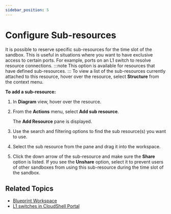 ```yaml
---
sidebar_position: 5
---
```


# Configure Sub-resources

It is possible to reserve specific sub-resources for the time slot of the sandbox. This is useful in situations where you want to have exclusive access to certain ports. For example, ports on an L1 switch to resolve resource connections.
:::note
This option is available for resources that have defined sub-resources.
:::
To view a list of the sub-resources currently attached to this resource, hover over the resource, select **Structure** from the context menu.

**To add a sub-resource:**

1. In **Diagram** view, hover over the resource.
2. From the **Actions** menu, select **Add sub resource**.
    
    The **Add Resource** pane is displayed.
    
3. Use the search and filtering options to find the sub resource(s) you want to use.
4. Select the sub resource from the pane and drag it into the workspace.
5. Click the down arrow of the sub-resource and make sure the **Share** option is listed. If you see the **Unshare** option, select it to prevent users of other sandboxes from using this sub-resource during the time slot of the sandbox.

## Related Topics

- [Blueprint Workspace](../../blueprint-workspace/index.md)
- [L1 switches in CloudShell Portal](../../../../admin/setting-up-cloudshell/inventory-operations/connectivity-control/l1-switches.md#l1-switches-in-cloudshell-portal)